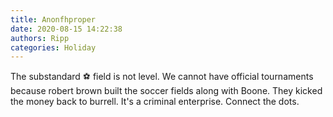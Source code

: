 ```yaml
---
title: Anonfhproper
date: 2020-08-15 14:22:38
authors: Ripp
categories: Holiday
---
```


 The substandard ⚽ field is not level. We cannot have official tournaments because robert brown built the soccer fields along with Boone. They kicked the money back to burrell. It's a criminal enterprise. Connect the dots.